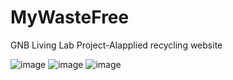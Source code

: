 # MyWasteFree
GNB Living Lab Project-AIapplied recycling website


![image](https://github.com/vinyeee/MyWasteFree/assets/108808701/f7c5d21d-a2f3-4ce3-87df-13c2f7166c70)
![image](https://github.com/vinyeee/MyWasteFree/assets/108808701/70e308c0-1311-4f6c-9cea-dc13d9281bdf)
![image](https://github.com/vinyeee/MyWasteFree/assets/108808701/4ce6b4e0-9345-4f8f-814d-01325babed5d)
